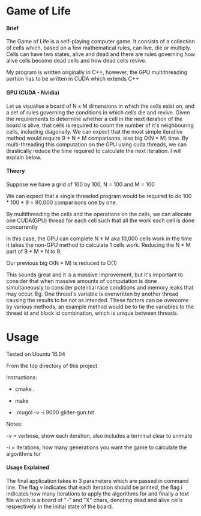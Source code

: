 Game of Life
============

#### Brief

The Game of Life is a self-playing computer game.
It consists of a collection of cells which, based on a few mathematical rules, can live, die or multiply. Cells can have two states, alive and dead and there are rules governing how alive cells become dead cells and how dead cells revive.

My program is written originally in C++, however, the GPU multithreading portion has to be written in CUDA which extends C++

#### GPU (CUDA - Nvidia)

Let us visualise a board of N x M dimensions in which the cells exist on, and a set of rules governing the conditions in which cells die and revive. Given the requirements to determine whether a cell in the next iteration of the board is alive, that cells is required to count the number of it's neighbouring cells, including diagonally. We can expect that the most simple iterative method would require 9 * N * M comparisons, also big O(N * M) time. By multi-threading this computation on the GPU using cuda threads, we can drastically reduce the time required to calculate the next iteration. I will explain below.

#### Theory

Suppose we have a grid of 100 by 100, N = 100 and M = 100

We can expect that a single threaded program would be required to do 100 * 100 * 9 = 90,000 comparisons one by one.

By multithreading the cells and the operations on the cells, we can allocate one CUDA(GPU) thread for each cell such that all the work each cell is done concurrently

In this case, the GPU can complete N * M aka 10,000 cells work in the time it takes the non-GPU method to calculate 1 cells work. Reducing the N * M part of 9 * M * N to 9.

Our previous big O(N * M) is reduced to O(1)

This sounds great and it is a massive improvement, but it's important to consider that when massive amounts of computation is done simultaneously to consider potential race conditions and memory leaks that may occur. Eg. One thread's variable is overwritten by another thread causing the results to be not as intended. These factors can be overcome by various methods, an example method would be to tie the variables to the thread id and block id combination, which is unique between threads. 

Usage
=====

Tested on Ubuntu 16.04

From the top directory of this project

Instructions:

* cmake . 

* make

* ./cugol -v -i 9000 glider-gun.txt

Notes:

-v = verbose, show each iteration, also includes a terminal clear to animate

-i = iterations, how many generations you want the game to calculate the algorithms for

#### Usage Explained
The final application takes in 3 parameters which are passed in command line. The flag v indicates that each iteration should be printed, the flag i indicates how many iterations to apply the algorithms for and finally a text file which is a board of "-" and "X" chars, denoting dead and alive cells respectively in the initial state of the board.